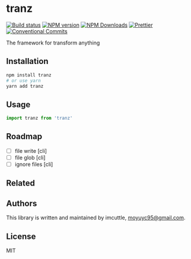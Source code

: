 # tranz

[![Build status](https://img.shields.io/travis/imcuttle/tranz/master.svg?style=flat-square)](https://travis-ci.org/imcuttle/tranz)
[![NPM version](https://img.shields.io/npm/v/tranz.svg?style=flat-square)](https://www.npmjs.com/package/tranz)
[![NPM Downloads](https://img.shields.io/npm/dm/tranz.svg?style=flat-square&maxAge=43200)](https://www.npmjs.com/package/tranz)
[![Prettier](https://img.shields.io/badge/code_style-prettier-ff69b4.svg?style=flat-square)](https://prettier.io/)
[![Conventional Commits](https://img.shields.io/badge/Conventional%20Commits-1.0.0-yellow.svg?style=flat-square)](https://conventionalcommits.org)

The framework for transform anything

## Installation

```bash
npm install tranz
# or use yarn
yarn add tranz
```

## Usage

```javascript
import tranz from 'tranz'
```

## Roadmap

- [ ] file write [cli]
- [ ] file glob [cli]
- [ ] ignore files [cli]

## Related

## Authors

This library is written and maintained by imcuttle, <a href="mailto:moyuyc95@gmail.com">moyuyc95@gmail.com</a>.

## License

MIT
